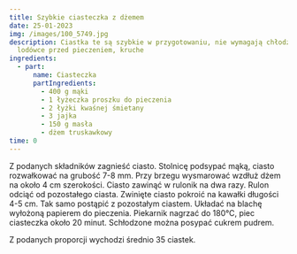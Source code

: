 ```yaml
---
title: Szybkie ciasteczka z dżemem
date: 25-01-2023
img: /images/100_5749.jpg
description: Ciastka te są szybkie w przygotowaniu, nie wymagają chłodzenia w
  lodówce przed pieczeniem, kruche
ingredients:
  - part:
      name: Ciasteczka
      partIngredients:
        - 400 g mąki
        - 1 łyżeczka proszku do pieczenia
        - 2 łyżki kwaśnej śmietany
        - 3 jajka
        - 150 g masła
        - dżem truskawkowy
time: 0
---
```

Z podanych składników zagnieść ciasto. Stolnicę podsypać mąką, ciasto rozwałkować na grubość 7-8 mm. Przy brzegu wysmarować wzdłuż dżem na około 4 cm szerokości. Ciasto zawinąć w rulonik na dwa razy. Rulon odciąć od pozostałego ciasta. Zwinięte ciasto pokroić na kawałki długości 4-5 cm. Tak samo postąpić z pozostałym ciastem. Układać na blachę wyłożoną papierem do pieczenia. Piekarnik nagrzać do 180°C, piec ciasteczka około 20 minut. Schłodzone można posypać cukrem pudrem.

Z podanych proporcji wychodzi średnio 35 ciastek.